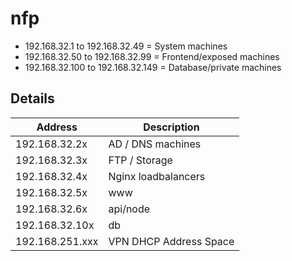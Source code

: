 nfp
===

* 192.168.32.1 to 192.168.32.49 = System machines
* 192.168.32.50 to 192.168.32.99 = Frontend/exposed machines
* 192.168.32.100 to 192.168.32.149 = Database/private machines


Details
-------

 Address        | Description
----------------|-------------------------
192.168.32.2x   | AD / DNS machines
192.168.32.3x   | FTP / Storage
192.168.32.4x   | Nginx loadbalancers
192.168.32.5x   | www
192.168.32.6x   | api/node
192.168.32.10x  | db
192.168.251.xxx | VPN DHCP Address Space
